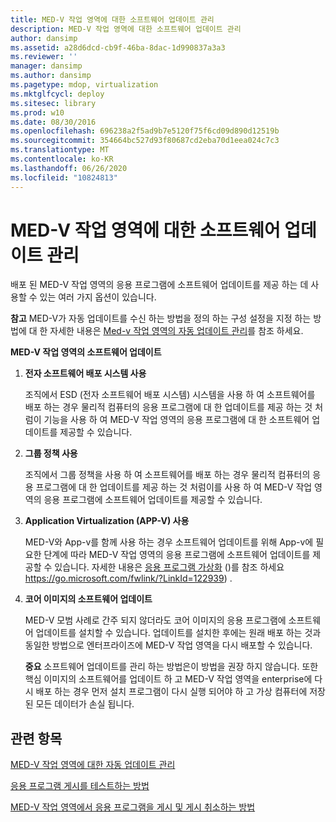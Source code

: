 ```yaml
---
title: MED-V 작업 영역에 대한 소프트웨어 업데이트 관리
description: MED-V 작업 영역에 대한 소프트웨어 업데이트 관리
author: dansimp
ms.assetid: a28d6dcd-cb9f-46ba-8dac-1d990837a3a3
ms.reviewer: ''
manager: dansimp
ms.author: dansimp
ms.pagetype: mdop, virtualization
ms.mktglfcycl: deploy
ms.sitesec: library
ms.prod: w10
ms.date: 08/30/2016
ms.openlocfilehash: 696238a2f5ad9b7e5120f75f6cd09d890d12519b
ms.sourcegitcommit: 354664bc527d93f80687cd2eba70d1eea024c7c3
ms.translationtype: MT
ms.contentlocale: ko-KR
ms.lasthandoff: 06/26/2020
ms.locfileid: "10824813"
---
```

# MED-V 작업 영역에 대한 소프트웨어 업데이트 관리


배포 된 MED-V 작업 영역의 응용 프로그램에 소프트웨어 업데이트를 제공 하는 데 사용할 수 있는 여러 가지 옵션이 있습니다.

**참고**  MED-V가 자동 업데이트를 수신 하는 방법을 정의 하는 구성 설정을 지정 하는 방법에 대 한 자세한 내용은 [Med-v 작업 영역의 자동 업데이트 관리](managing-automatic-updates-for-med-v-workspaces.md)를 참조 하세요.

 

**MED-V 작업 영역의 소프트웨어 업데이트**

1.  **전자 소프트웨어 배포 시스템 사용**

    조직에서 ESD (전자 소프트웨어 배포 시스템) 시스템을 사용 하 여 소프트웨어를 배포 하는 경우 물리적 컴퓨터의 응용 프로그램에 대 한 업데이트를 제공 하는 것 처럼이 기능을 사용 하 여 MED-V 작업 영역의 응용 프로그램에 대 한 소프트웨어 업데이트를 제공할 수 있습니다.

2.  **그룹 정책 사용**

    조직에서 그룹 정책을 사용 하 여 소프트웨어를 배포 하는 경우 물리적 컴퓨터의 응용 프로그램에 대 한 업데이트를 제공 하는 것 처럼이를 사용 하 여 MED-V 작업 영역의 응용 프로그램에 소프트웨어 업데이트를 제공할 수 있습니다.

3.  **Application Virtualization (APP-V) 사용**

    MED-V와 App-v를 함께 사용 하는 경우 소프트웨어 업데이트를 위해 App-v에 필요한 단계에 따라 MED-V 작업 영역의 응용 프로그램에 소프트웨어 업데이트를 제공할 수 있습니다. 자세한 내용은 [응용 프로그램 가상화](https://go.microsoft.com/fwlink/?LinkId=122939) ()를 참조 하세요 https://go.microsoft.com/fwlink/?LinkId=122939) .

4.  **코어 이미지의 소프트웨어 업데이트**

    MED-V 모범 사례로 간주 되지 않더라도 코어 이미지의 응용 프로그램에 소프트웨어 업데이트를 설치할 수 있습니다. 업데이트를 설치한 후에는 원래 배포 하는 것과 동일한 방법으로 엔터프라이즈에 MED-V 작업 영역을 다시 배포할 수 있습니다.

    **중요**  소프트웨어 업데이트를 관리 하는 방법은이 방법을 권장 하지 않습니다. 또한 핵심 이미지의 소프트웨어를 업데이트 하 고 MED-V 작업 영역을 enterprise에 다시 배포 하는 경우 먼저 설치 프로그램이 다시 실행 되어야 하 고 가상 컴퓨터에 저장 된 모든 데이터가 손실 됩니다.

     

## 관련 항목


[MED-V 작업 영역에 대한 자동 업데이트 관리](managing-automatic-updates-for-med-v-workspaces.md)

[응용 프로그램 게시를 테스트하는 방법](how-to-test-application-publishing.md)

[MED-V 작업 영역에서 응용 프로그램을 게시 및 게시 취소하는 방법](how-to-publish-and-unpublish-an-application-on-the-med-v-workspace.md)

 

 






